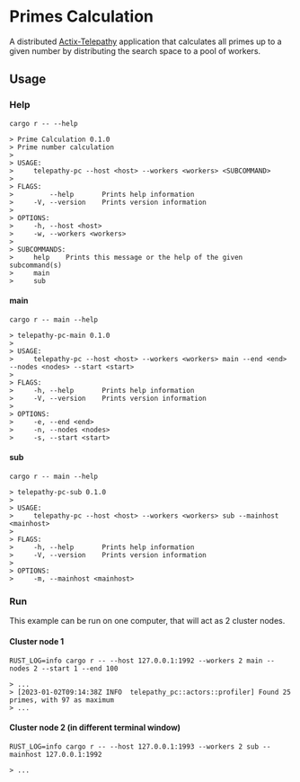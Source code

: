 # Primes Calculation

A distributed [Actix-Telepathy](https://github.com/wenig/actix-telepathy) application that calculates all primes up to a given number by distributing the search space to a pool of workers.

## Usage

### Help

```shell
cargo r -- --help

> Prime Calculation 0.1.0
> Prime number calculation
> 
> USAGE:
>     telepathy-pc --host <host> --workers <workers> <SUBCOMMAND>
> 
> FLAGS:
>         --help       Prints help information
>     -V, --version    Prints version information
> 
> OPTIONS:
>     -h, --host <host>
>     -w, --workers <workers>
> 
> SUBCOMMANDS:
>     help    Prints this message or the help of the given subcommand(s)
>     main
>     sub
```

#### main

```shell
cargo r -- main --help

> telepathy-pc-main 0.1.0
> 
> USAGE:
>     telepathy-pc --host <host> --workers <workers> main --end <end> --nodes <nodes> --start <start>
> 
> FLAGS:
>     -h, --help       Prints help information
>     -V, --version    Prints version information
> 
> OPTIONS:
>     -e, --end <end>
>     -n, --nodes <nodes>
>     -s, --start <start>
```

#### sub

```shell
cargo r -- main --help

> telepathy-pc-sub 0.1.0
> 
> USAGE:
>     telepathy-pc --host <host> --workers <workers> sub --mainhost <mainhost>
> 
> FLAGS:
>     -h, --help       Prints help information
>     -V, --version    Prints version information
> 
> OPTIONS:
>     -m, --mainhost <mainhost>
```


### Run
This example can be run on one computer, that will act as 2 cluster nodes.

#### Cluster node 1
```shell
RUST_LOG=info cargo r -- --host 127.0.0.1:1992 --workers 2 main --nodes 2 --start 1 --end 100

> ...
> [2023-01-02T09:14:38Z INFO  telepathy_pc::actors::profiler] Found 25 primes, with 97 as maximum
> ...
```

#### Cluster node 2 (in different terminal window)
```shell
RUST_LOG=info cargo r -- --host 127.0.0.1:1993 --workers 2 sub --mainhost 127.0.0.1:1992

> ...
```
